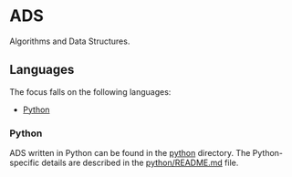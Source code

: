 # ADS

Algorithms and Data Structures.

## Languages

The focus falls on the following languages:

- [Python](https://www.python.org/)

### Python

ADS written in Python can be found in the [python](./python/) directory. The Python-specific details are described in the [python/README.md](./python/README.md) file.
